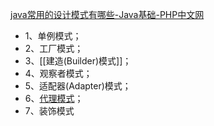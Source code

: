 [java常用的设计模式有哪些-Java基础-PHP中文网](https://www.php.cn/java/base/476780.html)
- 1、单例模式；
- 2、工厂模式；
- 3、[[建造(Builder)模式]]；
- 4、观察者模式；
- 5、适配器(Adapter)模式；
- 6、[代理模式](代理模式.md)；
- 7、装饰模式